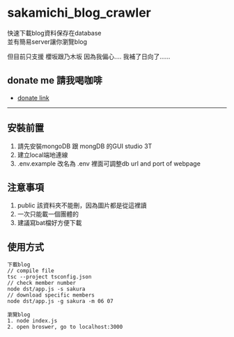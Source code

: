 # sakamichi_blog_crawler
快速下載blog資料保存在database  
並有簡易server讓你瀏覽blog  

但目前只支援 櫻坂跟乃木坂 因為我偏心....
我補了日向了......

## donate me 請我喝咖啡
+ [donate link](https://www.buymeacoffee.com/zhihdd)
-- -

## 安裝前置
1. 請先安裝mongoDB 跟 mongDB 的GUI studio 3T
2. 建立local端地連線
3. .env.example 改名為 .env 裡面可調整db url and port of webpage

## 注意事項
1. public 該資料夾不能刪，因為圖片都是從這裡讀
2. 一次只能載一個團體的
3. 建議寫bat檔好方便下載

## 使用方式
```
下載blog
// compile file  
tsc --project tsconfig.json
// check member number
node dst/app.js -s sakura
// download specific members
node dst/app.js -g sakura -m 06 07 

瀏覽blog
1. node index.js
2. open broswer, go to localhost:3000
```
